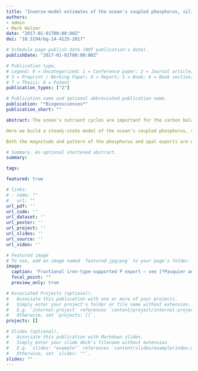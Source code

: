 ```yaml
---
title: "Inverse-model estimates of the ocean's coupled phosphorus, silicon, and iron cycles"
authors:
- admin
- Mark Holzer
date: "2017-01-01T00:00:00Z"
doi: "10.5194/bg-14-4125-2017"

# Schedule page publish date (NOT publication's date).
publishDate: "2017-01-01T00:00:00Z"

# Publication type.
# Legend: 0 = Uncategorized; 1 = Conference paper; 2 = Journal article;
# 3 = Preprint / Working Paper; 4 = Report; 5 = Book; 6 = Book section;
# 7 = Thesis; 8 = Patent
publication_types: ["2"]

# Publication name and optional abbreviated publication name.
publication: "*Biogeosciences*"
publication_short: ""

abstract: The ocean's nutrient cycles are important for the carbon balance of the climate system and for shaping the ocean's distribution of dissolved elements. Dissolved iron (dFe) is a key limiting micronutrient, but iron scavenging is observationally poorly constrained, leading to large uncertainties in the external sources of iron and hence in the state of the marine iron cycle.

Here we build a steady-state model of the ocean's coupled phosphorus, silicon, and iron cycles embedded in a data-assimilated steady-state global ocean circulation. The model includes the redissolution of scavenged iron, parameterization of subgrid topography, and small, large, and diatom phytoplankton functional classes. Phytoplankton concentrations are implicitly represented in the parameterization of biological nutrient utilization through an equilibrium logistic model. Our formulation thus has only three coupled nutrient tracers, the three-dimensional distributions of which are found using a Newton solver. The very efficient numerics allow us to use the model in inverse mode to objectively constrain many biogeochemical parameters by minimizing the mismatch between modeled and observed nutrient and phytoplankton concentrations. Iron source and sink parameters cannot jointly be optimized because of local compensation between regeneration, recycling, and scavenging. We therefore consider a family of possible state estimates corresponding to a wide range of external iron source strengths. All state estimates have a similar mismatch with the observed nutrient concentrations and very similar large-scale dFe distributions. However, the relative contributions of aeolian, sedimentary, and hydrothermal iron to the total dFe concentration differ widely depending on the sources.

Both the magnitude and pattern of the phosphorus and opal exports are well constrained, with global values of 8.1 ± 0.3 Tmol P yr<sup>−1</sup> (or, in carbon units, 10.3 ± 0.4 Pg C yr<sup>−1</sup>) and 171. ± 3. Tmol Si yr<sup>−1</sup>. We diagnose the phosphorus and opal exports supported by aeolian, sedimentary, and hydrothermal iron. The geographic patterns of the export supported by each iron type are well constrained across the family of state estimates. Sedimentary-iron-supported export is important in shelf and large-scale upwelling regions, while hydrothermal iron contributes to export mostly in the Southern Ocean. The fraction of the global export supported by a given iron type varies systematically with its fractional contribution to the total iron source. Aeolian iron is most efficient in supporting export in the sense that its fractional contribution to export exceeds its fractional contribution to the total source. Per source-injected molecule, aeolian iron supports 3.1 ± 0.8 times more phosphorus export and 2.0 ± 0.5 times more opal export than the other iron types. Conversely, per injected molecule, sedimentary and hydrothermal iron support 2.3 ± 0.6 and 4. ± 2. times less phosphorus export, and 1.9 ± 0.5 and 2. ± 1. times less opal export than the other iron types.

# Summary. An optional shortened abstract.
summary: 

tags:

featured: true

# links:
# - name: ""
#   url: ""
url_pdf: ''
url_code: ''
url_dataset: ''
url_poster: ''
url_project: ''
url_slides: ''
url_source: ''
url_video: ''

# Featured image
# To use, add an image named `featured.jpg/png` to your page's folder. 
image:
  caption: 'Fractional iron-type-supported P export — see [*Pasquier and Holzer*, 2017](10.5194/bg-14-4125-2017)'
  focal_point: ""
  preview_only: true

# Associated Projects (optional).
#   Associate this publication with one or more of your projects.
#   Simply enter your project's folder or file name without extension.
#   E.g. `internal-project` references `content/project/internal-project/index.md`.
#   Otherwise, set `projects: []`.
projects: []

# Slides (optional).
#   Associate this publication with Markdown slides.
#   Simply enter your slide deck's filename without extension.
#   E.g. `slides: "example"` references `content/slides/example/index.md`.
#   Otherwise, set `slides: ""`.
slides: ""
---
```



